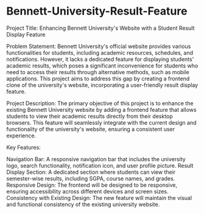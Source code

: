 # Bennett-University-Result-Feature

Project Title: Enhancing Bennett University's Website with a Student Result Display Feature

Problem Statement:
Bennett University's official website provides various functionalities for students, including academic resources, schedules, and notifications. However, it lacks a dedicated feature for displaying students' academic results, which poses a significant inconvenience for students who need to access their results through alternative methods, such as mobile applications. This project aims to address this gap by creating a frontend clone of the university's website, incorporating a user-friendly result display feature.

Project Description:
The primary objective of this project is to enhance the existing Bennett University website by adding a frontend feature that allows students to view their academic results directly from their desktop browsers. This feature will seamlessly integrate with the current design and functionality of the university's website, ensuring a consistent user experience.

Key Features:

Navigation Bar: A responsive navigation bar that includes the university logo, search functionality, notification icon, and user profile picture.
Result Display Section: A dedicated section where students can view their semester-wise results, including SGPA, course names, and grades.
Responsive Design: The frontend will be designed to be responsive, ensuring accessibility across different devices and screen sizes.
Consistency with Existing Design: The new feature will maintain the visual and functional consistency of the existing university website.
